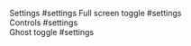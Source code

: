 Settings               #settings
    Full screen toggle #settings                
    Controls           #settings        
    Ghost toggle       #settings